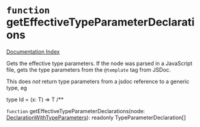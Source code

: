 # `function` getEffectiveTypeParameterDeclarations

[Documentation Index](../README.md)

Gets the effective type parameters. If the node was parsed in a
JavaScript file, gets the type parameters from the `@template` tag from JSDoc.

This does *not* return type parameters from a jsdoc reference to a generic type, eg

type Id = <T>(x: T) => T
/**

`function` getEffectiveTypeParameterDeclarations(node: [DeclarationWithTypeParameters](../type.DeclarationWithTypeParameters/README.md)): readonly TypeParameterDeclaration\[]
